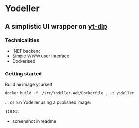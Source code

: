 # Yodeller

## A simplistic UI wrapper on [yt-dlp](https://github.com/yt-dlp/yt-dlp)

### Technicalities

- .NET backend
- Simple WWW user interface
- Dockerised

### Getting started

Build an image yourself:

    docker build -f ./src/Yodeller.Web/Dockerfile . -t yodeller

... or run Yodeller using a published image:

TODO:

- screenshot in readme
